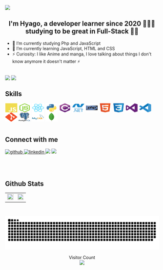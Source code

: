 <img src = "https://media.giphy.com/media/11KzOet1ElBDz2/giphy.gif" width = 500px>

<div align="center"><h2>I'm Hyago, a developer learner since 2020 👨🏾‍💻 studying to be great in Full-Stack 🚀🚀</h2></div>  
    
    
   - 🐍 I’m currently studying Php and JavaScript  
   - 🌱 I’m currently learning JavaScript, HTML and CSS  
   - ⚡ Curiosity: I like Anime and manga, I love talking about things I don't know anymore it doesn't matter ⚡

</br>

<div>
    <img src = "https://media0.giphy.com/media/KDDpcKigbfFpnejZs6/giphy.gif?cid=ecf05e47oy6f4zjs8g1qoiystc56cu7r9tb8a1fe76e05oty&rid=giphy.gif" width = 100px>
    <img src = "https://media.giphy.com/media/Sp7IpE95BqzOU/giphy.gif" width = 100px>
</div>




<div>
  <h2>Skills</h2>
  <img align="center" alt="Hyago-Js" height="30" width="40" src="https://raw.githubusercontent.com/devicons/devicon/master/icons/javascript/javascript-plain.svg">
  <img align="center" alt="Hyago-node" height="30" width="40" src="https://raw.githubusercontent.com/devicons/devicon/master/icons/nodejs/nodejs-original.svg">
  <img align="center" alt="Hyago-react" height="30" width="40" src="https://raw.githubusercontent.com/devicons/devicon/master/icons/react/react-original.svg">
  <img align="center" alt="Hyago-Python" height="30" width="40" src="https://raw.githubusercontent.com/devicons/devicon/master/icons/python/python-original.svg">  
  <img align="center" alt="Hyago-Csharp" height="30" width="40" src="https://raw.githubusercontent.com/devicons/devicon/master/icons/csharp/csharp-original.svg">
  <img align="center" alt="Hyago-Dotnet" height="30" width="40" src="https://raw.githubusercontent.com/devicons/devicon/master/icons/dot-net/dot-net-plain-wordmark.svg">
  <img align="center" alt="Hyago-PHP" height="30" width="40" src="https://raw.githubusercontent.com/devicons/devicon/master/icons/php/php-original.svg">
  <img align="center" alt="Hyago-HTML" height="30" width="40" src="https://raw.githubusercontent.com/devicons/devicon/master/icons/html5/html5-original.svg">
  <img align="center" alt="Hyago-CSS" height="30" width="40" src="https://raw.githubusercontent.com/devicons/devicon/master/icons/css3/css3-original.svg">
  <img align="center" alt="Hyago-VisualStudio" height="30" width="40" src="https://raw.githubusercontent.com/devicons/devicon/master/icons/visualstudio/visualstudio-plain.svg">
  <img align="center" alt="Hyago-PHP" height="30" width="40" src="https://raw.githubusercontent.com/devicons/devicon/master/icons/vscode/vscode-original.svg">
  <img align="center" alt="Hyago-Git" height="30" width="40" src="https://raw.githubusercontent.com/devicons/devicon/master/icons/git/git-original.svg">  
  <img align="center" alt="Hyago-PostgreSQL" height="30" width="40" src="https://raw.githubusercontent.com/devicons/devicon/master/icons/postgresql/postgresql-original-wordmark.svg"> 
   <img align="center" alt="Hyago-mysql" height="30" width="40" src="https://raw.githubusercontent.com/devicons/devicon/master/icons/mysql/mysql-original-wordmark.svg"> 
  <img align="center" alt="Hyago-mongo" height="30" width="40" src="https://raw.githubusercontent.com/devicons/devicon/master/icons/mongodb/mongodb-original.svg">
</div>

</br>
    
 <h2>Connect with me</h2>  
<div>
    <a href="https://github.com/Hyagobsantos" target="_blank">
    <img src=https://img.shields.io/badge/github-%2324292e.svg?&style=for-the-badge&logo=github&logoColor=white alt=github style="margin-bottom: 5px;" />
    </a>
    <a href="https://linkedin.com/in/hyago-bezerra-374864212/" target="_blank">
    <img src=https://img.shields.io/badge/linkedin-%231E77B5.svg?&style=for-the-badge&logo=linkedin&logoColor=white alt=linkedin style="margin-bottom: 5px;" />
    </a>
    <a href="https://discord.com/users/300345591056302080" target="_blank"><img src="https://img.shields.io/badge/Discord-7289DA?style=for-the-badge&logo=discord&logoColor=white" target="_blank"></a> 
    <a href = "mailto:hyagobezerra64@gmail.com"><img src="https://img.shields.io/badge/-Gmail-%23333?style=for-the-badge&logo=gmail&logoColor=white" target="_blank"></a>
</div>  
    
<br/><br/>  
        
<h2>Github Stats</h2>  
<table>
    <tr><td valign="top">

<img  height="100%" width="100%" src="https://github-readme-stats.vercel.app/api?username=Hyagobsantos&show_icons=true&theme=dark&include_all_commits=true&count_private=true"/>
</td>

<td valign="top">

<img  height="100%" width="200%" src="https://github-readme-stats.vercel.app/api/top-langs/?username=Hyagobsantos&layout=compact&langs_count=7&theme=dark"/>

</td></tr></table>  

<br/>  

![Snake animation](https://github.com/Hyagobsantos/Hyagobsantos/blob/output/github-contribution-grid-snake.svg)

 
</div>
<p align="center"> 
  Visitor Count<br>
<img src="https://profile-counter.glitch.me/Hyagobantos/count.svg" />
</p>
    

